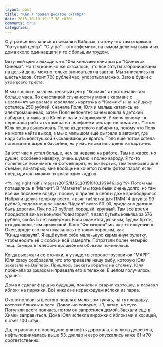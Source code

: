```yaml
---
layout: post
title: "Как я провёл десятое октября"
date: 2015-10-10 19:17:36 +0300
comments: true
categories: 
---
```

С утра все выспались и поезали в Вэйпарк, потому что там открылся "батутный центр". "С утра" - это эвфемизм, на самом деле мы вышли из дома около одиннадцати и то с большим трудом.

Батутный центр находится в 12-м кинозале кинотеатра "Кронверк Синема". Но там конечно же оказалось, что все батуты забронированы на целый день, можно только записаться на завтра. Мы записались на шесть часов. Стоит 700 рублей час, упороться можно. Зато в будни с утра всего триста.

 И мы пошли в развлекательный центр "Космик" и проторчали там больше часа. По счастливой случаности у меня в кармане с незапамятных времён завалялась карточка в "Космик" и на ней даже осталось 250 рублей. Сначала Поля, Юля и малыш катались на электромашинках, затем Поля непонятно зачем пошла в детский лабиринт, а малыш с Юлей играли в аэрохоккей. У меня почему-то перестала работать камера на телефоне и рестарт не помогает. Потом Юля пошла вытаскивать Полю из детского лабиринта, потому что Поля не могла найти выход, а мы с малышом ещё сыграли в автомат, где надо бить колотушкой выскакивающих врагов. Поля ещё потом хотела поплавать в шаре в бассейне, но у нас не хватило денег на карточке.
 
 За этот час я устал больше, чем за неделю на работе. Там не жарко, но душно, особенно наверху, очень шумно и полно народу. Я то-то попытался поснимать на фотоаппарат, но во-первых, там темновато для съёмки, во-вторых, мне вообще не хочется гонять фотоаппарат, если предвидится никаких потрясающих кадров. 
 
 <% img right half /images/2015/IMG_20151010_133946.jpg %> Потом мы потащились в "Магнит". В "Магните" мы тоже были очень долго, но там всё же посвежее воздух, посему я прилёл в себя и даже приободрился. Набрали целую тележку всего, я взял таблетка для ПММ 14 штук за 99 рублей, подсолнечное масло "Идеал" всего 59-90, вроде оно должно быть дорогим. Лук по 20 рублей, хороший, крупный. Там всё время продаются вина и коньяки "Фанагория", я взял бутыль коньяка за 676 рублей, якобы 5 лет выдержки. Если окажется дельным, будем брать, это дешевле, чем армянский. Вино "Фанагория" мы как-то покупали в Окее, вроде оно нам показалось не таким хорошим, как "Киндзмараули". Я ещё купил себе маленькую карманную рулетку, чтобы носить её с собой и всё измерять. Потратили более четырёх тыщ. Камера в телефоне волшебным образом починилась.
 
 Когда выезжали со стоянки, я углядел в стороне грузовичок "МАРР". Юля сразу сообразила, что это привезли нашу рыбу, которую Юля заказала на Вэйпарк. Пришлось заехать обратно на стоянку, Юля побежала за заказом и привезла его в тележке. В целом получилось удачно.
 
 Дома я сделал фарш на будущее, почисти и сварил картошку, и порезал яблоки на пирожки. Всё никак не израсходуем яблоки из парка. 
 
 Около половины шестого пошли с малышом гулять, на ту площадку, которая ближе к шоссе. Довольно холодно, +3, ветер, но сухо. Погуляли всего полчаса, потом он запросился домой. Заехали ещё в Химки заправиться. Дома Юля испекла пирожки с яблоками и корицей, я съел 100 штук. 
 
 Да, справочно: в последние дни нефть дорожала, а валюта дешевела, нефть поднималась выше 53, доллар и евро опускались ниже 61 и 70 соответственно.